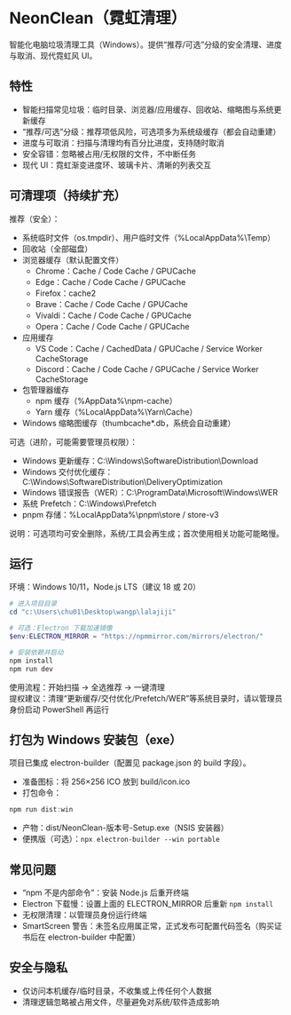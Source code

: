 # NeonClean（霓虹清理）

智能化电脑垃圾清理工具（Windows）。提供“推荐/可选”分级的安全清理、进度与取消、现代霓虹风 UI。

## 特性
- 智能扫描常见垃圾：临时目录、浏览器/应用缓存、回收站、缩略图与系统更新缓存
- “推荐/可选”分级：推荐项低风险，可选项多为系统级缓存（都会自动重建）
- 进度与可取消：扫描与清理均有百分比进度，支持随时取消
- 安全容错：忽略被占用/无权限的文件，不中断任务
- 现代 UI：霓虹渐变进度环、玻璃卡片、清晰的列表交互

## 可清理项（持续扩充）
推荐（安全）：
- 系统临时文件（os.tmpdir）、用户临时文件（%LocalAppData%\Temp）
- 回收站（全部磁盘）
- 浏览器缓存（默认配置文件）
  - Chrome：Cache / Code Cache / GPUCache
  - Edge：Cache / Code Cache / GPUCache
  - Firefox：cache2
  - Brave：Cache / Code Cache / GPUCache
  - Vivaldi：Cache / Code Cache / GPUCache
  - Opera：Cache / Code Cache / GPUCache
- 应用缓存
  - VS Code：Cache / CachedData / GPUCache / Service Worker CacheStorage
  - Discord：Cache / Code Cache / GPUCache / Service Worker CacheStorage
- 包管理器缓存
  - npm 缓存（%AppData%\npm-cache）
  - Yarn 缓存（%LocalAppData%\Yarn\Cache）
- Windows 缩略图缓存（thumbcache*.db，系统会自动重建）

可选（进阶，可能需要管理员权限）：
- Windows 更新缓存：C:\Windows\SoftwareDistribution\Download
- Windows 交付优化缓存：C:\Windows\SoftwareDistribution\DeliveryOptimization
- Windows 错误报告（WER）：C:\ProgramData\Microsoft\Windows\WER
- 系统 Prefetch：C:\Windows\Prefetch
- pnpm 存储：%LocalAppData%\pnpm\store / store-v3

说明：可选项均可安全删除，系统/工具会再生成；首次使用相关功能可能略慢。

## 运行
环境：Windows 10/11，Node.js LTS（建议 18 或 20）

```powershell
# 进入项目目录
cd "c:\Users\chu01\Desktop\wangp\lalajiji"

# 可选：Electron 下载加速镜像
$env:ELECTRON_MIRROR = "https://npmmirror.com/mirrors/electron/"

# 安装依赖并启动
npm install
npm run dev
```

使用流程：开始扫描 → 全选推荐 → 一键清理  
提权建议：清理“更新缓存/交付优化/Prefetch/WER”等系统目录时，请以管理员身份启动 PowerShell 再运行

## 打包为 Windows 安装包（exe）
项目已集成 electron-builder（配置见 package.json 的 build 字段）。
- 准备图标：将 256×256 ICO 放到 build/icon.ico
- 打包命令：
```powershell
npm run dist:win
```
- 产物：dist/NeonClean-版本号-Setup.exe（NSIS 安装器）
- 便携版（可选）：`npx electron-builder --win portable`

## 常见问题
- “npm 不是内部命令”：安装 Node.js 后重开终端
- Electron 下载慢：设置上面的 ELECTRON_MIRROR 后重新 `npm install`
- 无权限清理：以管理员身份运行终端
- SmartScreen 警告：未签名应用属正常，正式发布可配置代码签名（购买证书后在 electron-builder 中配置）

## 安全与隐私
- 仅访问本机缓存/临时目录，不收集或上传任何个人数据
- 清理逻辑忽略被占用文件，尽量避免对系统/软件造成影响